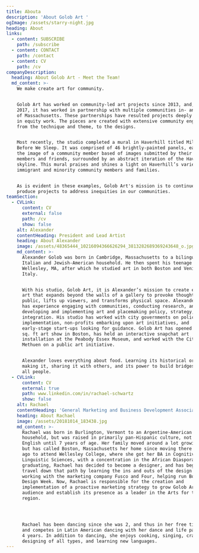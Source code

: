 ```yaml
---
title: Abouta
description: 'About Golob Art '
ogImage: /assets/starry-night.jpg
heading: About
links:
  - content: SUBSCRIBE
    path: /subscribe
  - content: CONTACT
    path: /contact
  - content: CV
    path: /cv
companyDescription:
  heading: About Golob Art - Meet the Team!
  md_content: >-
    We make create art for community. 


    Golob Art has worked on community-led art projects since 2013, and, since
    2017, it has worked in partnership with multiple communities in- and outside
    of Massachusetts. These partnerships have resulted projects deeply involved
    in equity work. The pieces are created with extensive community engagement,
    from the technique and theme, to the designs. 


    Most recently, the studio completed a mural in Haverhill titled Miles to Go
    Before We Sleep. It was comprised of 46 brightly-painted panels, each with
    the image of a community member based of images submitted by their family
    members and friends, surrounded by an abstract iteration of the Haverhill
    skyline. This mural praises and shines a light on Haverhill’s varied
    immigrant and minority community members and families.  


    As is evident in these examples, Golob Art's mission is to continue to
    produce projects to address inequities in our communities.
teamSection:
  - CVLink:
      content: CV
      external: false
      path: /cv
      show: false
    alt: Alexander
    contentHeading: President and Lead Artist
    heading: About Alexander
    image: /assets/48365444_10216094366626294_3813282689369243648_o.jpg
    md_content: >-
      Alexander Golob was born in Cambridge, Massachusetts to a bilingual,
      Italian and Jewish-American household. He then spent his teenage years in
      Wellesley, MA, after which he studied art in both Boston and Venice,
      Italy. 


      With his studio, Golob Art, it is Alexander’s mission to create engaging
      art that expands beyond the walls of a gallery to provoke thought in the
      public, lifts up viewers, and transforms physical space. Alexander Golob
      has experience engaging with communities, conducting research, and
      developing and implementing art and placemaking policy, strategy, and
      integration. His studio has worked with city governments on policy and
      implementation, non-profits embarking upon art initiatives, and
      early-stage start-ups looking for guidance. Golob Art has opened a 2,500
      sq. ft art show in Boston, has held an interactive snapchat art
      installation at the Peabody Essex Museum, and worked with the City of
      Methuen on a public art initiative.


      Alexander loves everything about food. Learning its historical origins,
      making it, sharing it with others, and its power to build bridges among
      all people.
  - CVLink:
      content: CV
      external: true
      path: www.linkedin.com/in/rachael-schwartz
      show: false
    alt: Rachael
    contentHeading: 'General Marketing and Business Development Associate '
    heading: About Rachael
    image: /assets/20181014_183438.jpg
    md_content: >-
      Rachael was born in Burlington, Vermont to an Argentine-American
      household, but was raised in primarily pan-Hispanic culture, not learning
      English until 7 years of age. Her family moved around a lot growing up,
      but has called Boston, Massachusetts her home since moving there 5 years
      ago to attend Wellesley College, where she got her BA in Cognitive and
      Linguistic Sciences, with a concentration in the African Diaspora. Since
      graduating, Rachael has decided to become a designer, and has begun to
      travel down that path by learning the ins and outs of the design market,
      working with the marketing company Fusco and Four, helping run Boston
      Design Week. Now, Rachael is responsible for the creation and
      implementation of a proactive marketing strategy to grow Golob Art’s
      audience and establish its presence as a leader in the Arts for the
      region. 




      Rachael has been dancing since she was 2, and thus in her free time trains
      and competes in Latin American dancing with her dance and life partner of
      4 years. In addition to dancing, she enjoys cooking, singing, crafting and
      designing of all types, and learning new languages.
---
```


